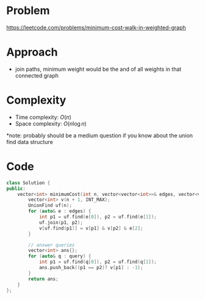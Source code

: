 # Problem
https://leetcode.com/problems/minimum-cost-walk-in-weighted-graph

# Approach
- join paths, minimum weight would be the and of all weights in that connected graph

# Complexity
- Time complexity: $O(n)$
- Space complexity: $O(n\log n)$

*note: probably should be a medium question if you know about the union find data structure

# Code
```cpp []
class Solution {
public:
    vector<int> minimumCost(int n, vector<vector<int>>& edges, vector<vector<int>>& query) {
        vector<int> v(n + 1, INT_MAX);
        UnionFind uf(n);
        for (auto& e : edges) {
            int p1 = uf.find(e[0]), p2 = uf.find(e[1]);
            uf.join(p1, p2);
            v[uf.find(p1)] = v[p1] & v[p2] & e[2];
        }

        // answer queries
        vector<int> ans{};
        for (auto& q : query) {
            int p1 = uf.find(q[0]), p2 = uf.find(q[1]);
            ans.push_back((p1 == p2)? v[p1] : -1);
        }
        return ans;
    }
};
```